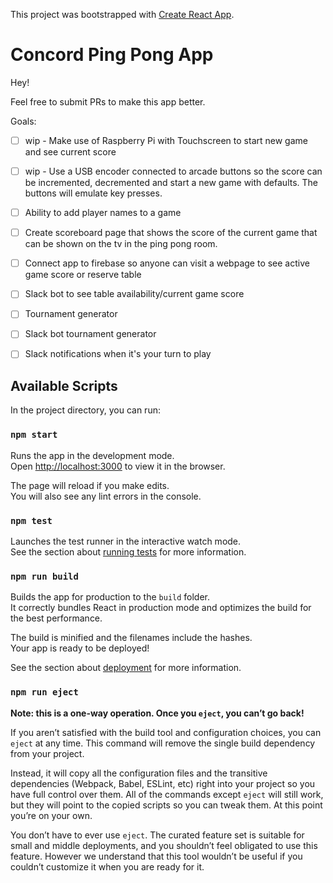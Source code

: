 This project was bootstrapped with [Create React App](https://github.com/facebook/create-react-app).

# Concord Ping Pong App

Hey!

Feel free to submit PRs to make this app better.

Goals:
- [ ] wip - Make use of Raspberry Pi with Touchscreen to start new game and see current score
- [ ] wip - Use a USB encoder connected to arcade buttons so the score can be incremented, decremented and start a new game with defaults.  The buttons will emulate key presses.
- [ ] Ability to add player names to a game
- [ ] Create scoreboard page that shows the score of the current game that can be shown on the tv in the ping pong room.
- [ ] Connect app to firebase so anyone can visit a webpage to see active game score or reserve table
- [ ] Slack bot to see table availability/current game score
- [ ] Tournament generator
- [ ] Slack bot tournament generator
- [ ] Slack notifications when it's your turn to play



## Available Scripts

In the project directory, you can run:

### `npm start`

Runs the app in the development mode.<br>
Open [http://localhost:3000](http://localhost:3000) to view it in the browser.

The page will reload if you make edits.<br>
You will also see any lint errors in the console.

### `npm test`

Launches the test runner in the interactive watch mode.<br>
See the section about [running tests](https://facebook.github.io/create-react-app/docs/running-tests) for more information.

### `npm run build`

Builds the app for production to the `build` folder.<br>
It correctly bundles React in production mode and optimizes the build for the best performance.

The build is minified and the filenames include the hashes.<br>
Your app is ready to be deployed!

See the section about [deployment](https://facebook.github.io/create-react-app/docs/deployment) for more information.

### `npm run eject`

**Note: this is a one-way operation. Once you `eject`, you can’t go back!**

If you aren’t satisfied with the build tool and configuration choices, you can `eject` at any time. This command will remove the single build dependency from your project.

Instead, it will copy all the configuration files and the transitive dependencies (Webpack, Babel, ESLint, etc) right into your project so you have full control over them. All of the commands except `eject` will still work, but they will point to the copied scripts so you can tweak them. At this point you’re on your own.

You don’t have to ever use `eject`. The curated feature set is suitable for small and middle deployments, and you shouldn’t feel obligated to use this feature. However we understand that this tool wouldn’t be useful if you couldn’t customize it when you are ready for it.

